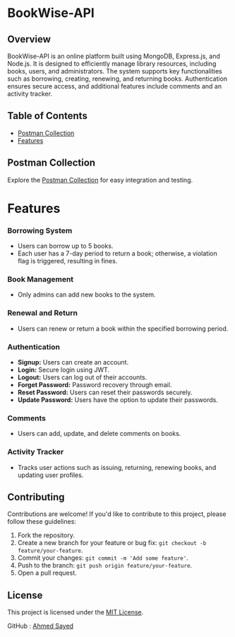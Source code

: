 # BookWise-API


## Overview

BookWise-API is an online platform built using MongoDB, Express.js, and Node.js. It is designed to efficiently manage library resources, including books, users, and administrators. The system supports key functionalities such as borrowing, creating, renewing, and returning books. Authentication ensures secure access, and additional features include comments and an activity tracker.

## Table of Contents

- [Postman Collection](#postman-collection)
- [Features](#features)

## Postman Collection

Explore the [Postman Collection](https://www.postman.com/mission-cosmonaut-25659827/workspace/library-management-system/collection/26177748-966f1dfc-34da-4377-bfa7-582ff08e8c80?action=share&creator=26177748&active-environment=26177748-4a1e9e7b-77c7-44fa-ab29-188a90c24d3d) for easy integration and testing.

# Features

### Borrowing System

- Users can borrow up to 5 books.
- Each user has a 7-day period to return a book; otherwise, a violation flag is triggered, resulting in fines.

### Book Management

- Only admins can add new books to the system.

### Renewal and Return

- Users can renew or return a book within the specified borrowing period.

### Authentication

- **Signup:** Users can create an account.
- **Login:** Secure login using JWT.
- **Logout:** Users can log out of their accounts.
- **Forget Password:** Password recovery through email.
- **Reset Password:** Users can reset their passwords securely.
- **Update Password:** Users have the option to update their passwords.

### Comments

- Users can add, update, and delete comments on books.

### Activity Tracker

- Tracks user actions such as issuing, returning, renewing books, and updating user profiles.

## Contributing

Contributions are welcome! If you'd like to contribute to this project, please follow these guidelines:

1. Fork the repository.
2. Create a new branch for your feature or bug fix: `git checkout -b feature/your-feature`.
3. Commit your changes: `git commit -m 'Add some feature'`.
4. Push to the branch: `git push origin feature/your-feature`.
5. Open a pull request.

## License

This project is licensed under the [MIT License](LICENSE).

GitHub : [Ahmed Sayed](https://github.com/unRealAhmed)
